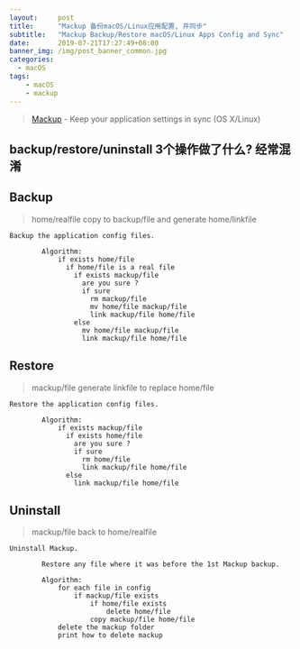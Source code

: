 ```yaml
---
layout:     post
title:      "Mackup 备份macOS/Linux应用配置, 并同步"
subtitle:   "Mackup Backup/Restore macOS/Linux Apps Config and Sync"
date:       2019-07-21T17:27:49+08:00
banner_img: /img/post_banner_common.jpg
categories:
  - macOS
tags:
    - macOS
    - mackup
---
```


> [Mackup](https://github.com/lra/mackup) - Keep your application settings in sync (OS X/Linux)

## backup/restore/uninstall 3个操作做了什么? 经常混淆
## Backup
> home/realfile  copy to backup/file and generate home/linkfile
```
Backup the application config files.

        Algorithm:
            if exists home/file
              if home/file is a real file
                if exists mackup/file
                  are you sure ?
                  if sure
                    rm mackup/file
                    mv home/file mackup/file
                    link mackup/file home/file
                else
                  mv home/file mackup/file
                  link mackup/file home/file
```



## Restore
> mackup/file generate linkfile to replace home/file
```
Restore the application config files.

        Algorithm:
            if exists mackup/file
              if exists home/file
                are you sure ?
                if sure
                  rm home/file
                  link mackup/file home/file
              else
                link mackup/file home/file
```

## Uninstall
> mackup/file  back to home/realfile
```
Uninstall Mackup.

        Restore any file where it was before the 1st Mackup backup.

        Algorithm:
            for each file in config
                if mackup/file exists
                    if home/file exists
                        delete home/file
                    copy mackup/file home/file
            delete the mackup folder
            print how to delete mackup
```
